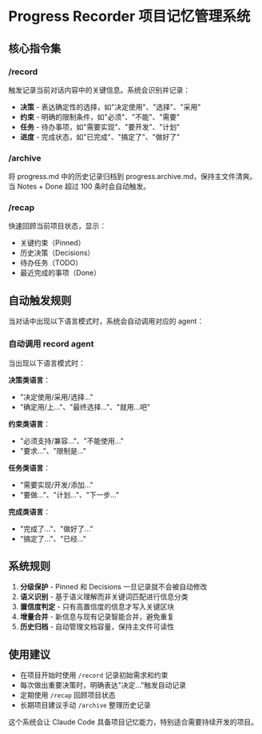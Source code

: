 # Progress Recorder 项目记忆管理系统

## 核心指令集

### /record
触发记录当前对话内容中的关键信息。系统会识别并记录：
- **决策** - 表达确定性的选择，如"决定使用"、"选择"、"采用"
- **约束** - 明确的限制条件，如"必须"、"不能"、"需要"
- **任务** - 待办事项，如"需要实现"、"要开发"、"计划"
- **进度** - 完成状态，如"已完成"、"搞定了"、"做好了"

### /archive
将 progress.md 中的历史记录归档到 progress.archive.md，保持主文件清爽。当 Notes + Done 超过 100 条时会自动触发。

### /recap
快速回顾当前项目状态，显示：
- 关键约束（Pinned）
- 历史决策（Decisions）
- 待办任务（TODO）
- 最近完成的事项（Done）

## 自动触发规则

当对话中出现以下语言模式时，系统会自动调用对应的 agent：

### 自动调用 record agent
当出现以下语言模式时：

**决策类语言**：
- "决定使用/采用/选择..."
- "确定用/上..."、"最终选择..."、"就用...吧"

**约束类语言**：
- "必须支持/兼容..."、"不能使用..."
- "要求..."、"限制是..."

**任务类语言**：
- "需要实现/开发/添加..."
- "要做..."、"计划..."、"下一步..."

**完成类语言**：
- "完成了..."、"做好了..."
- "搞定了..."、"已经..."

## 系统规则

1. **分级保护** - Pinned 和 Decisions 一旦记录就不会被自动修改
2. **语义识别** - 基于语义理解而非关键词匹配进行信息分类
3. **置信度判定** - 只有高置信度的信息才写入关键区块
4. **增量合并** - 新信息与现有记录智能合并，避免重复
5. **历史归档** - 自动管理文档容量，保持主文件可读性

## 使用建议

- 在项目开始时使用 `/record` 记录初始需求和约束
- 每次做出重要决策时，明确表达"决定..."触发自动记录
- 定期使用 `/recap` 回顾项目状态
- 长期项目建议手动 `/archive` 整理历史记录

这个系统会让 Claude Code 具备项目记忆能力，特别适合需要持续开发的项目。